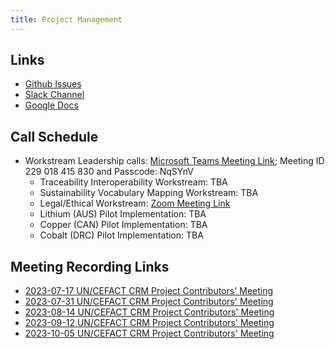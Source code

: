 ```yaml
---
title: Project Management
---
```



## Links

* [Github Issues](https://github.com/uncefact/project-crm/issues)
* [Slack Channel](https://uncefact.slack.com/archives/C05AV647QKC)
* [Google Docs](https://drive.google.com/drive/folders/1Kt7VM7z8h9JTSFU7IB4N9uHQm52khQ9f)


## Call Schedule  

* Workstream Leadership calls: [Microsoft Teams Meeting Link](https://teams.microsoft.com/l/meetup-join/19%3ameeting_NDI1ZWRhMDYtOTYxNS00MTgxLTlmNzgtZDgzMWFkNWE4M2U3%40thread.v2/0?context=%7b%22Tid%22%3a%226fdb5200-3d0d-4a8a-b036-d3685e359adc%22%2c%22Oid%22%3a%22e5af7687-75ba-4b70-8bce-0fb446aeff13%22%7d); Meeting ID 229 018 415 830 and Passcode: NqSYnV 
    * Traceability Interoperability Workstream: TBA
    * Sustainability Vocabulary Mapping Workstream: TBA
    * Legal/Ethical Workstream: [Zoom Meeting Link](https://uni-sydney.zoom.us/j/86236768512#success)
    * Lithium (AUS) Pilot Implementation: TBA
    * Copper (CAN) Pilot Implementation: TBA
    * Cobalt (DRC) Pilot Implementation: TBA


## Meeting Recording Links 

* [2023-07-17 UN/CEFACT CRM Project Contributors' Meeting](https://drive.google.com/file/d/1xdodx1dOeETlsZtQCcj5IZ8z5yVWZHgz/view?usp=sharing)
* [2023-07-31 UN/CEFACT CRM Project Contributors' Meeting](https://drive.google.com/file/d/1YoQZF3mouB1BAxVdW97ha7mWea46npDf/view?usp=sharing)
* [2023-08-14 UN/CEFACT CRM Project Contributors' Meeting](https://drive.google.com/file/d/1KbWngdgQxGTZGZgtEhlEHXMf_CPmIKNQ/view?usp=sharing)
* [2023-09-12 UN/CEFACT CRM Project Contributors' Meeting](https://drive.google.com/file/d/1cEf3mMm1PwtABby3xoLCpAqmPHFTsFNw/view?usp=sharing)
* [2023-10-05 UN/CEFACT CRM Project Contributors' Meeting](https://drive.google.com/file/d/1rvy9YaNn7Vv_L8z_zjbcrABRIykmSz5Y/view?usp=sharing)
